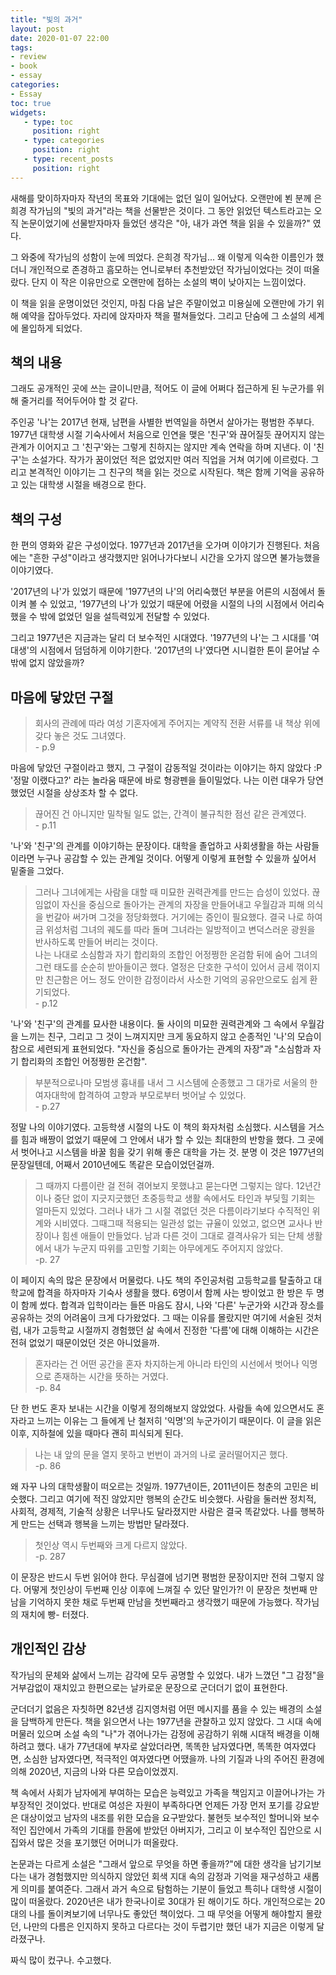 ```yaml
---
title: "빛의 과거"
layout: post
date: 2020-01-07 22:00
tags:
- review
- book
- essay
categories: 
- Essay
toc: true
widgets:
   - type: toc
     position: right
   - type: categories
     position: right
   - type: recent_posts
     position: right
---
```


새해를 맞이하자마자 작년의 목표와 기대에는 없던 일이 일어났다. 오랜만에 뵌 분께 은희경 작가님의 "빛의 과거"라는 책을 선물받은 것이다. 그 동안 읽었던 텍스트라고는 오직 논문이었기에 선물받자마자 들었던 생각은 "아, 내가 과연 책을 읽을 수 있을까?" 였다. 

그 와중에 작가님의 성함이 눈에 띄었다. 은희경 작가님... 왜 이렇게 익숙한 이름인가 했더니 개인적으로 존경하고 흠모하는 언니로부터 추천받았던 작가님이었다는 것이 떠올랐다. 단지 이 작은 이유만으로 오랜만에 접하는 소설의 벽이 낮아지는 느낌이었다.

이 책을 읽을 운명이었던 것인지, 마침 다음 날은 주말이었고 미용실에 오랜만에 가기 위해 예약을 잡아두었다. 자리에 앉자마자 책을 펼쳐들었다. 그리고 단숨에 그 소설의 세계에 몰입하게 되었다.
<!--more-->

## 책의 내용

그래도 공개적인 곳에 쓰는 글이니만큼, 적어도 이 글에 어쩌다 접근하게 된 누군가를 위해 줄거리를 적어두어야 할 것 같다.

주인공 '나'는 2017년 현재, 남편을 사별한 번역일을 하면서 살아가는 평범한 주부다. 1977년 대학생 시절 기숙사에서 처음으로 인연을 맺은 '친구'와 끊어질듯 끊어지지 않는 관계가 이어지고 그 '친구'와는 그렇게 친하지는 않지만 계속 연락을 하며 지낸다. 이 '친구'는 소설가다. 작가가 꿈이었던 적은 없었지만 여러 직업을 거쳐 여기에 이르렀다. 그리고 본격적인 이야기는 그 친구의 책을 읽는 것으로 시작된다. 책은 함께 기억을 공유하고 있는 대학생 시절을 배경으로 한다.

## 책의 구성

한 편의 영화와 같은 구성이었다. 1977년과 2017년을 오가며 이야기가 진행된다. 처음에는 "흔한 구성"이라고 생각했지만 읽어나가다보니 시간을 오가지 않으면 불가능했을 이야기였다. 

'2017년의 나'가 있었기 때문에 '1977년의 나'의 어리숙했던 부분을 어른의 시점에서 돌이켜 볼 수 있었고, '1977년의 나'가 있었기 때문에 어렸을 시절의 나의 시점에서 어리숙했을 수 밖에 없었던 일을 설득력있게 전달할 수 있었다.

그리고 1977년은 지금과는 달리 더 보수적인 시대였다. '1977년의 나'는 그 시대를 '여대생'의 시점에서 덤덤하게 이야기한다. '2017년의 나'였다면 시니컬한 톤이 묻어날 수 밖에 없지 않았을까?

## 마음에 닿았던 구절

> 회사의 관례에 따라 여성 기혼자에게 주어지는 계약직 전환 서류를 내 책상 위에 갖다 놓은 것도 그녀였다. <br>
> \- p.9

마음에 닿았던 구절이라고 했지, 그 구절이 감동적일 것이라는 이야기는 하지 않았다 :P '정말 이랬다고?' 라는 놀라움 때문에 바로 형광펜을 들이밀었다. 나는 이런 대우가 당연했었던 시절을 상상조차 할 수 없다.

> 끊어진 건 아니지만 밀착될 일도 없는, 간격이 불규칙한 점선 같은 관계였다. <br>
> \- p.11

'나'와 '친구'의 관계를 이야기하는 문장이다. 대학을 졸업하고 사회생활을 하는 사람들이라면 누구나 공감할 수 있는 관계일 것이다. 어떻게 이렇게 표현할 수 있을까 싶어서 밑줄을 그었다.

> 그러나 그녀에게는 사람을 대할 때 미묘한 권력관계를 만드는 습성이 있었다. 끊임없이 자신을 중심으로 돌아가는 관계의 자장을 만들어내고 우월감과 피해 의식을 번갈아 써가며 그것을 정당화했다. 거기에는 증인이 필요했다. 결국 나로 하여금 위성처럼 그녀의 궤도를 따라 돌며 그녀라는 일방적이고 변덕스러운 광원을 반사하도록 만들어 버리는 것이다. <br>
> 나는 나대로 소심함과 자기 합리화의 조합인 어정쩡한 온검함 뒤에 숨어 그녀의 그런 태도를 순순히 받아들이곤 했다. 열정은 단호한 구석이 있어서 금세 꺾이지만 친근함은 어느 정도 안이한 감정이라서 사소한 기억의 공유만으로도 쉽게 환기되었다. <br>
> \- p.12

'나'와 '친구'의 관계를 묘사한 내용이다. 둘 사이의 미묘한 권력관계와 그 속에서 우월감을 느끼는 친구, 그리고 그 것이 느껴지지만 크게 동요하지 않고 순종적인 '나'의 모습이 참으로 세련되게 표현되었다. "자신을 중심으로 돌아가는 관계의 자장"과 "소심함과 자기 합리화의 조합인 어정쩡한 온건함".

> 부분적으로나마 모범생 흉내를 내서 그 시스템에 순종했고 그 대가로 서울의 한 여자대학에 합격하여 고향과 부모로부터 벗어날 수 있었다. <br>
> \- p.27

정말 나의 이야기였다. 고등학생 시절의 나도 이 책의 화자처럼 소심했다. 시스템을 거스를 힘과 배짱이 없었기 때문에 그 안에서 내가 할 수 있는 최대한의 반항을 했다. 그 곳에서 벗어나고 시스템을 바꿀 힘을 갖기 위해 좋은 대학을 가는 것. 분명 이 것은 1977년의 문장일텐데, 어째서 2010년에도 똑같은 모습이었던걸까. 

> 그 때까지 다름이란 걸 전혀 겪어보지 못했냐고 묻는다면 그렇지는 않다. 
> 12년간이나 중단 없이 지긋지긋했던 초중등학교 생활 속에서도 타인과 부딪힐 기회는 얼마든지 있었다. 
> 그러나 내가 그 시절 겪없던 것은 다름이라기보다 수직적인 위계와 시비였다. 
> 그때그때 적용되는 일관성 없는 규율이 있었고, 없으면 교사나 반장이나 힘센 애들이 만들었다. 
> 남과 다른 것이 그대로 결격사유가 되는 단체 생활에서 내가 누군지 따위를 고민할 기회는 아무에게도 주어지지 않았다. <br>
> \-p. 27

이 페이지 속의 많은 문장에서 머물렀다. 나도 책의 주인공처럼 고등학교를 탈출하고 대학교에 합격을 하자마자 기숙사 생활을 했다. 6명이서 함께 사는 방이었고 한 방은 두 명이 함께 썼다. 합격과 입학이라는 들뜬 마음도 잠시, 나와 '다른' 누군가와 시간과 장소를 공유하는 것의 어려움이 크게 다가왔었다. 그 때는 이유를 몰랐지만 여기에 서술된 것처럼, 내가 고등학교 시절까지 경험했던 삶 속에서 진정한 '다름'에 대해 이해하는 시간은 전혀 없었기 때문이었던 것은 아니었을까.

> 혼자라는 건 어떤 공간을 혼자 차지하는게 아니라 타인의 시선에서 벗어나 익명으로 존재하는 시간을 뜻하는 거였다. <br>
> \-p. 84

단 한 번도 혼자 보내는 시간을 이렇게 정의해보지 않았었다. 사람들 속에 있으면서도 혼자라고 느끼는 이유는 그 들에게 난 철저히 '익명'의 누군가이기 때문이다. 이 글을 읽은 이후, 지하철에 있을 때마다 괜히 피식되게 된다.

> 나는 내 앞의 문을 열지 못하고 번번이 과거의 나로 굴러떨어지곤 했다. <br>
> \-p. 86

왜 자꾸 나의 대학생활이 떠오르는 것일까. 1977년이든, 2011년이든 청춘의 고민은 비슷했다. 그리고 여기에 적진 않았지만 행복의 순간도 비슷했다. 사람을 둘러싼 정치적, 사회적, 경제적, 기술적 상황은 너무나도 달라졌지만 사람은 결국 똑같았다. 나를 행복하게 만드는 선택과 행복을 느끼는 방법만 달라졌다.

> 첫인상 역시 두번째와 크게 다르지 않았다. <br>
> \-p. 287

이 문장은 반드시 두번 읽어야 한다. 무심결에 넘기면 평범한 문장이지만 전혀 그렇지 않다. 어떻게 첫인상이 두번째 인상 이후에 느껴질 수 있단 말인가?! 이 문장은 첫번째 만남을 기억하지 못한 채로 두번째 만남을 첫번째라고 생각했기 때문에 가능했다. 작가님의 재치에 빵- 터졌다.

## 개인적인 감상

작가님의 문체와 삶에서 느끼는 감각에 모두 공명할 수 있었다. 내가 느꼈던 "그 감정"을 거부감없이 재치있고 한편으로는 날카로운 문장으로 군더더기 없이 표현한다. 

군더더기 없음은 자칫하면 82년생 김지영처럼 어떤 메시지를 품을 수 있는 배경의 소설을 담백하게 만든다. 책을 읽으면서 나는 1977년을 관찰하고 있지 않았다. 그 시대 속에 머물러 있으며 소설 속의 "나"가 겪어나가는 감정에 공감하기 위해 시대적 배경을 이해하려고 했다. 내가 77년대에 부자로 살았더라면, 똑똑한 남자였다면, 똑똑한 여자였다면, 소심한 남자였다면, 적극적인 여자였다면 어땠을까. 나의 기질과 나의 주어진 환경에 의해 2020년, 지금의 나와 다른 모습이었겠지.

책 속에서 사회가 남자에게 부여하는 모습은 능력있고 가족을 책임지고 이끌어나가는 가부장적인 것이었다. 반대로 여성은 자원이 부족하다면 언제든 가장 먼저 포기를 강요받은 대상이었고 남자의 내조를 위한 모습을 요구받았다. 불현듯 보수적인 할머니와 보수적인 집안에서 가족의 기대를 한몸에 받았던 아버지가, 그리고 이 보수적인 집안으로 시집와서 많은 것을 포기했던 어머니가 떠올랐다.

논문과는 다르게 소설은 "그래서 앞으로 무엇을 하면 좋을까?"에 대한 생각을 남기기보다는 내가 경험했지만 의식하지 않았던 회색 지대 속의 감정과 기억을 재구성하고 새롭게 의미를 붙여준다. 그래서 과거 속으로 탐험하는 기분이 들었고 특히나 대학생 시절이 많이 떠올랐다.
2020년은 내가 한국나이로 30대가 된 해이기도 하다. 개인적으로는 20대의 나를 돌이켜보기에 너무나도 좋았던 책이었다. 그 때 무엇을 어떻게 해야할지 몰랐던, 나만의 다름은 인지하지 못하고 다르다는 것이 두렵기만 했던 내가 지금은 이렇게 달라졌구나. 

짜식 많이 컸구나. 
수고했다.